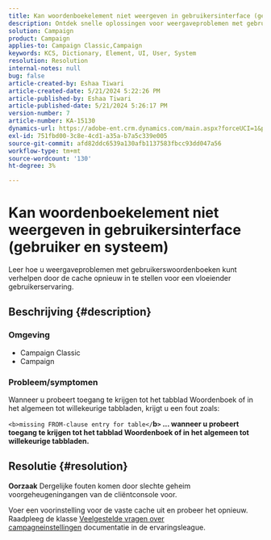 ```yaml
---
title: Kan woordenboekelement niet weergeven in gebruikersinterface (gebruiker en systeem)
description: Ontdek snelle oplossingen voor weergaveproblemen met gebruikerswoordenboeken.
solution: Campaign
product: Campaign
applies-to: Campaign Classic,Campaign
keywords: KCS, Dictionary, Element, UI, User, System
resolution: Resolution
internal-notes: null
bug: false
article-created-by: Eshaa Tiwari
article-created-date: 5/21/2024 5:22:26 PM
article-published-by: Eshaa Tiwari
article-published-date: 5/21/2024 5:26:17 PM
version-number: 7
article-number: KA-15130
dynamics-url: https://adobe-ent.crm.dynamics.com/main.aspx?forceUCI=1&pagetype=entityrecord&etn=knowledgearticle&id=94aeecad-9617-ef11-9f8a-6045bd006793
exl-id: 751fbd00-3c8e-4cd1-a35a-b7a5c339e005
source-git-commit: afd82ddc6539a130afb1137583fbcc93dd047a56
workflow-type: tm+mt
source-wordcount: '130'
ht-degree: 3%

---
```


# Kan woordenboekelement niet weergeven in gebruikersinterface (gebruiker en systeem)


Leer hoe u weergaveproblemen met gebruikerswoordenboeken kunt verhelpen door de cache opnieuw in te stellen voor een vloeiender gebruikerservaring.

## Beschrijving {#description}


### <b>Omgeving</b>

- Campaign Classic
- Campaign


### <b>Probleem/symptomen</b>

Wanneer u probeert toegang te krijgen tot het tabblad Woordenboek of in het algemeen tot willekeurige tabbladen, krijgt u een fout zoals:

`<b>missing FROM-clause entry for table</`<b>b`>` ... wanneer u probeert toegang te krijgen tot het tabblad Woordenboek of in het algemeen tot willekeurige tabbladen.</b>


## Resolutie {#resolution}





<b>Oorzaak</b>
Dergelijke fouten komen door slechte geheim voorgeheugeningangen van de cliëntconsole voor.



Voer een voorinstelling voor de vaste cache uit en probeer het opnieuw. Raadpleeg de klasse [Veelgestelde vragen over campagneinstellingen](https://experienceleague.adobe.com/docs/campaign-classic/using/getting-started/starting-with-adobe-campaign/faq/faq-campaign-config.html?lang=en) documentatie in de ervaringsleague.


<br>
